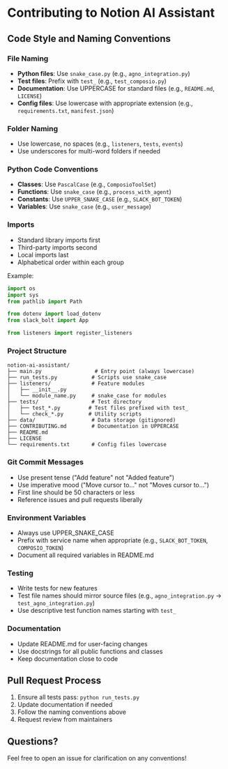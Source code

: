 # Contributing to Notion AI Assistant

## Code Style and Naming Conventions

### File Naming
- **Python files**: Use `snake_case.py` (e.g., `agno_integration.py`)
- **Test files**: Prefix with `test_` (e.g., `test_composio.py`)
- **Documentation**: Use UPPERCASE for standard files (e.g., `README.md`, `LICENSE`)
- **Config files**: Use lowercase with appropriate extension (e.g., `requirements.txt`, `manifest.json`)

### Folder Naming
- Use lowercase, no spaces (e.g., `listeners`, `tests`, `events`)
- Use underscores for multi-word folders if needed

### Python Code Conventions
- **Classes**: Use `PascalCase` (e.g., `ComposioToolSet`)
- **Functions**: Use `snake_case` (e.g., `process_with_agent`)
- **Constants**: Use `UPPER_SNAKE_CASE` (e.g., `SLACK_BOT_TOKEN`)
- **Variables**: Use `snake_case` (e.g., `user_message`)

### Imports
- Standard library imports first
- Third-party imports second
- Local imports last
- Alphabetical order within each group

Example:
```python
import os
import sys
from pathlib import Path

from dotenv import load_dotenv
from slack_bolt import App

from listeners import register_listeners
```

### Project Structure
```
notion-ai-assistant/
├── main.py                 # Entry point (always lowercase)
├── run_tests.py           # Scripts use snake_case
├── listeners/             # Feature modules
│   ├── __init__.py
│   └── module_name.py     # snake_case for modules
├── tests/                 # Test directory
│   ├── test_*.py         # Test files prefixed with test_
│   └── check_*.py        # Utility scripts
├── data/                  # Data storage (gitignored)
├── CONTRIBUTING.md        # Documentation in UPPERCASE
├── README.md
├── LICENSE
└── requirements.txt       # Config files lowercase
```

### Git Commit Messages
- Use present tense ("Add feature" not "Added feature")
- Use imperative mood ("Move cursor to..." not "Moves cursor to...")
- First line should be 50 characters or less
- Reference issues and pull requests liberally

### Environment Variables
- Always use UPPER_SNAKE_CASE
- Prefix with service name when appropriate (e.g., `SLACK_BOT_TOKEN`, `COMPOSIO_TOKEN`)
- Document all required variables in README.md

### Testing
- Write tests for new features
- Test file names should mirror source files (e.g., `agno_integration.py` → `test_agno_integration.py`)
- Use descriptive test function names starting with `test_`

### Documentation
- Update README.md for user-facing changes
- Use docstrings for all public functions and classes
- Keep documentation close to code

## Pull Request Process

1. Ensure all tests pass: `python run_tests.py`
2. Update documentation if needed
3. Follow the naming conventions above
4. Request review from maintainers

## Questions?

Feel free to open an issue for clarification on any conventions!